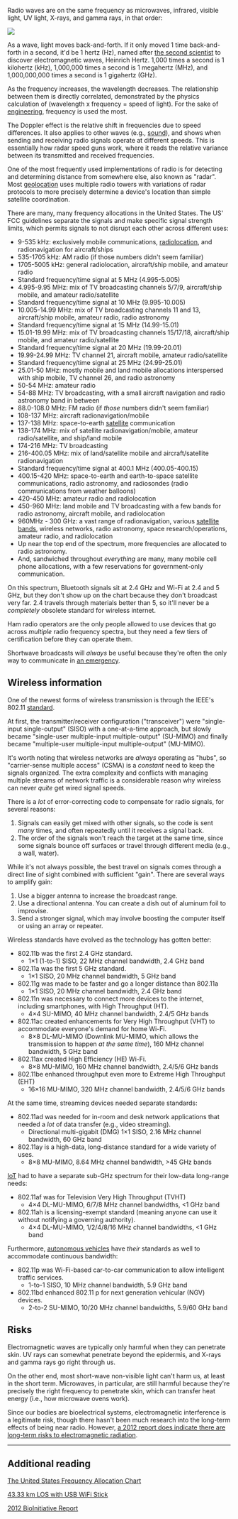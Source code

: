 
Radio waves are on the same frequency as microwaves, infrared, visible light, UV light, X-rays, and gamma rays, in that order:

![](/wp-content/uploads/2023/07/electromagnetic-spectrum-1024x614.jpg)

As a wave, light moves back-and-forth. If it only moved 1 time back-and-forth in a second, it'd be 1 hertz (Hz), named after [the second scientist](https://gainedin.site/laws-axioms/) to discover electromagnetic waves, Heinrich Hertz. 1,000 times a second is 1 kilohertz (kHz), 1,000,000 times a second is 1 megahertz (MHz), and 1,000,000,000 times a second is 1 gigahertz (GHz).

As the frequency increases, the wavelength decreases. The relationship between them is directly correlated, demonstrated by the physics calculation of (wavelength x frequency = speed of light). For the sake of [engineering](https://notageni.us/engineering/), frequency is used the most.

The Doppler effect is the relative shift in frequencies due to speed differences. It also applies to other waves (e.g., [sound](/speakers-mic/)), and shows when sending and receiving radio signals operate at different speeds. This is essentially how radar speed guns work, where it reads the relative variance between its transmitted and received frequencies.

One of the most frequently used implementations of radio is for detecting and determining distance from somewhere else, also known as "radar". Most [geolocation](/gps/) uses multiple radio towers with variations of radar protocols to more precisely determine a device's location than simple satellite coordination.

There are many, many frequency allocations in the United States. The US' FCC guidelines separate the signals and make specific signal strength limits, which permits signals to not disrupt each other across different uses:

- 9-535 kHz: exclusively mobile communications, [radiolocation](/gps/), and radionavigation for aircraft/ships
- 535-1705 kHz: AM radio (if those numbers didn't seem familiar)
- 1705-5005 kHz: general radiolocation, aircraft/ship mobile, and amateur radio
- Standard frequency/time signal at 5 MHz (4.995-5.005)
- 4.995-9.95 MHz: mix of TV broadcasting channels 5/7/9, aircraft/ship mobile, and amateur radio/satellite
- Standard frequency/time signal at 10 MHz (9.995-10.005)
- 10.005-14.99 MHz: mix of TV broadcasting channels 11 and 13, aircraft/ship mobile, amateur radio, radio astronomy
- Standard frequency/time signal at 15 MHz (14.99-15.01)
- 15.01-19.99 MHz: mix of TV broadcasting channels 15/17/18, aircraft/ship mobile, and amateur radio/satellite
- Standard frequency/time signal at 20 MHz (19.99-20.01)
- 19.99-24.99 MHz: TV channel 21, aircraft mobile, amateur radio/satellite
- Standard frequency/time signal at 25 MHz (24.99-25.01)
- 25.01-50 MHz: mostly mobile and land mobile allocations interspersed with ship mobile, TV channel 26, and radio astronomy
- 50-54 MHz: amateur radio
- 54-88 MHz: TV broadcasting, with a small aircraft navigation and radio astronomy band in between
- 88.0-108.0 MHz: FM radio (if *those* numbers didn't seem familiar)
- 108-137 MHz: aircraft radionavigation/mobile
- 137-138 MHz: space-to-earth [satellite](/gps/) communication
- 138-174 MHz: mix of satellite radionavigation/mobile, amateur radio/satellite, and ship/land mobile
- 174-216 MHz: TV broadcasting
- 216-400.05 MHz: mix of land/satellite mobile and aircraft/satellite radionavigation
- Standard frequency/time signal at 400.1 MHz (400.05-400.15)
- 400.15-420 MHz: space-to-earth and earth-to-space satellite communications, radio astronomy, and radiosondes (radio communications from weather balloons)
- 420-450 MHz: amateur radio and radiolocation
- 450-960 MHz: land mobile and TV broadcasting with a few bands for radio astronomy, aircraft mobile, and radiolocation
- 960MHz - 300 GHz: a vast range of radionavigation, various [satellite bands](/gps/), wireless networks, radio astronomy, space research/operations, amateur radio, and radiolocation
- Up near the top end of the spectrum, more frequencies are allocated to radio astronomy.
- And, sandwiched throughout *everything* are many, many mobile cell phone allocations, with a few reservations for government-only communication.

On this spectrum, Bluetooth signals sit at 2.4 GHz and Wi-Fi at 2.4 and 5 GHz, but they don't show up on the chart because they don't broadcast very far. 2.4 travels through materials better than 5, so it'll never be a *completely* obsolete standard for wireless internet.

Ham radio operators are the only people allowed to use devices that go across *multiple* radio frequency spectra, but they need a few tiers of certification before they can operate them.

Shortwave broadcasts will *always* be useful because they're often the only way to communicate in [an emergency](https://adequate.life/disasters-1/).

## Wireless information

One of the newest forms of wireless transmission is through the IEEE's 802.11 [standard](/protocols/).

At first, the transmitter/receiver configuration ("transceiver") were "single-input single-output" (SISO) with a one-at-a-time approach, but slowly became "single-user multiple-input multiple-output" (SU-MIMO) and finally became "multiple-user multiple-input multiple-output" (MU-MIMO).

It's worth noting that wireless networks are *always* operating as "hubs", so "carrier-sense multiple access" (CSMA) is a *constant* need to keep the signals organized. The extra complexity and conflicts with managing multiple streams of network traffic is a considerable reason why wireless can never *quite* get wired signal speeds.

There is a *lot* of error-correcting code to compensate for radio signals, for several reasons:

1. Signals can easily get mixed with other signals, so the code is sent *many* times, and often repeatedly until it receives a signal back.
2. The order of the signals won't reach the target at the same time, since some signals bounce off surfaces or travel through different media (e.g., a wall, water).

While it's not always possible, the best travel on signals comes through a direct line of sight combined with sufficient "gain". There are several ways to amplify gain:

1. Use a bigger antenna to increase the broadcast range.
2. Use a directional antenna. You can create a dish out of aluminum foil to improvise.
3. Send a stronger signal, which may involve boosting the computer itself or using an array or repeater.

Wireless standards have evolved as the technology has gotten better:

- 802.11b was the first 2.4 GHz standard.
  - 1×1 (1-to-1) SISO, 22 MHz channel bandwidth, 2.4 GHz band
- 802.11a was the first 5 GHz standard.
  - 1×1 SISO, 20 MHz channel bandwidth, 5 GHz band
- 802.11g was made to be faster and go a longer distance than 802.11a
  - 1×1 SISO, 20 MHz channel bandwidth, 2.4 GHz band
- 802.11n was necessary to connect more devices to the internet, including smartphones, with High Throughput (HT).
  - 4×4 SU-MIMO, 40 MHz channel bandwidth, 2.4/5 GHz bands
- 802.11ac created enhancements for Very High Throughput (VHT) to accommodate everyone's demand for home Wi-Fi.
  - 8×8 DL-MU-MIMO (Downlink MU-MIMO, which allows the transmission to happen *at the same time*), 160 MHz channel bandwidth, 5 GHz band
- 802.11ax created High Efficiency (HE) Wi-Fi.
  - 8×8 MU-MIMO, 160 MHz channel bandwidth, 2.4/5/6 GHz bands
- 802.11be enhanced throughput even more to Extreme High Throughput (EHT)
  - 16×16 MU-MIMO, 320 MHz channel bandwidth, 2.4/5/6 GHz bands

At the same time, streaming devices needed separate standards:

- 802.11ad was needed for in-room and desk network applications that needed a *lot* of data transfer (e.g., video streaming).
  - Directional multi-gigabit (DMG) 1×1 SISO, 2.16 MHz channel bandwidth, 60 GHz band
- 802.11ay is a high-data, long-distance standard for a wide variety of uses.
  - 8×8 MU-MIMO, 8.64 MHz channel bandwidth, >45 GHz bands

[IoT](/networks/) had to have a separate sub-GHz spectrum for their low-data long-range needs:

- 802.11af was for Television Very High Throughput (TVHT)
  - 4×4 DL-MU-MIMO, 6/7/8 MHz channel bandwidths, <1 GHz band
- 802.11ah is a licensing-exempt standard (meaning anyone can use it without notifying a governing authority).
  - 4×4 DL-MU-MIMO, 1/2/4/8/16 MHz channel bandwidths, <1 GHz band

Furthermore, [autonomous vehicles](/cars/) have *their* standards as well to accommodate continuous bandwidth:

- 802.11p was Wi-Fi-based car-to-car communication to allow intelligent traffic services.
  - 1-to-1 SISO, 10 MHz channel bandwidth, 5.9 GHz band
- 802.11bd enhanced 802.11 p for next generation vehicular (NGV) devices.
  - 2-to-2 SU-MIMO, 10/20 MHz channel bandwidths, 5.9/60 GHz band

## Risks

Electromagnetic waves are typically only harmful when they can penetrate skin. UV rays can somewhat penetrate beyond the epidermis, and X-rays and gamma rays go right through us.

On the other end, most short-wave non-visible light can't harm us, at least in the short term. Microwaves, in particular, are still harmful because they're precisely the right frequency to penetrate skin, which can transfer heat energy (i.e., how microwave ovens work).

Since our bodies are bioelectrical systems, electromagnetic interference is a legitimate risk, though there hasn't been much research into the long-term effects of being near radio. However, [a 2012 report does indicate there are long-term risks to electromagnetic radiation](https://bioinitiative.org/table-of-contents/).

* * * * *

## Additional reading

[The United States Frequency Allocation Chart](https://www.beautifulpublicdata.com/the-united-states-radio-frequency-allocation-chart/)

[43.33 km LOS with USB WiFi Stick](https://www.qsl.net/9a4qv/WiFi_Ri.htm)

[2012 BioInitiative Report](https://bioinitiative.org/)
